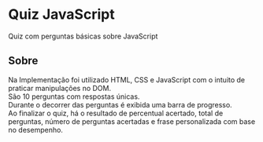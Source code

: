 # Quiz JavaScript 
Quiz com perguntas básicas sobre JavaScript

## Sobre 
Na Implementação foi utilizado HTML, CSS e JavaScript com o intuito de praticar manipulações no DOM. <br/>
São 10 perguntas com respostas únicas.<br/>
Durante o decorrer das perguntas é exibida uma barra de progresso. <br/>
Ao finalizar o quiz, há o resultado de percentual acertado, total de perguntas, número de perguntas acertadas e frase personalizada com base no desempenho.
